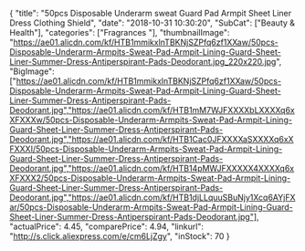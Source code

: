 {
	"title": "50pcs Disposable Underarm sweat Guard Pad Armpit Sheet Liner Dress Clothing Shield",
	"date": "2018-10-31 10:30:20",
	"SubCat": ["Beauty & Health"],
	"categories": ["Fragrances "],
	"thumbnailImage": "https://ae01.alicdn.com/kf/HTB1mmikxlnTBKNjSZPfq6zf1XXaw/50pcs-Disposable-Underarm-Armpits-Sweat-Pad-Armpit-Lining-Guard-Sheet-Liner-Summer-Dress-Antiperspirant-Pads-Deodorant.jpg_220x220.jpg",
	"BigImage": ["https://ae01.alicdn.com/kf/HTB1mmikxlnTBKNjSZPfq6zf1XXaw/50pcs-Disposable-Underarm-Armpits-Sweat-Pad-Armpit-Lining-Guard-Sheet-Liner-Summer-Dress-Antiperspirant-Pads-Deodorant.jpg","https://ae01.alicdn.com/kf/HTB1mM7WJFXXXXbLXXXXq6xXFXXXw/50pcs-Disposable-Underarm-Armpits-Sweat-Pad-Armpit-Lining-Guard-Sheet-Liner-Summer-Dress-Antiperspirant-Pads-Deodorant.jpg","https://ae01.alicdn.com/kf/HTB1Cac0JFXXXXaSXXXXq6xXFXXXI/50pcs-Disposable-Underarm-Armpits-Sweat-Pad-Armpit-Lining-Guard-Sheet-Liner-Summer-Dress-Antiperspirant-Pads-Deodorant.jpg","https://ae01.alicdn.com/kf/HTB14pMWJFXXXXX4XXXXq6xXFXXX2/50pcs-Disposable-Underarm-Armpits-Sweat-Pad-Armpit-Lining-Guard-Sheet-Liner-Summer-Dress-Antiperspirant-Pads-Deodorant.jpg","https://ae01.alicdn.com/kf/HTB1djLLquuSBuNjy1Xcq6AYjFXar/50pcs-Disposable-Underarm-Armpits-Sweat-Pad-Armpit-Lining-Guard-Sheet-Liner-Summer-Dress-Antiperspirant-Pads-Deodorant.jpg"],
	"actualPrice": 4.45,
	"comparePrice": 4.94,
	"linkurl": "http://s.click.aliexpress.com/e/cm6LjZgy",
	"inStock": 70
}
